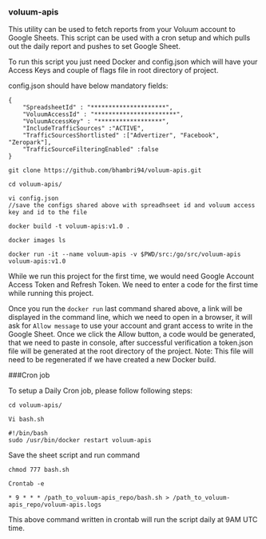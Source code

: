 ### voluum-apis

This utility can be used to fetch reports from your Voluum account to Google Sheets. 
This script can be used with a cron setup and which pulls out the daily report and pushes to set Google Sheet.

To run this script you just need Docker and config.json which will have your Access Keys and couple of flags file in root directory of project.

config.json should have below mandatory fields:
```
{
    "SpreadsheetId" : "*********************",
    "VoluumAccessId" : "***********************",
    "VoluumAccessKey" : "******************",
    "IncludeTrafficSources" :"ACTIVE",
    "TrafficSourcesShortlisted" :["Advertizer", "Facebook", "Zeropark"],
    "TrafficSourceFilteringEnabled" :false
}
```

```
git clone https://github.com/bhambri94/voluum-apis.git

cd voluum-apis/

vi config.json 
//save the configs shared above with spreadhseet id and voluum access key and id to the file

docker build -t voluum-apis:v1.0 .

docker images ls

docker run -it --name voluum-apis -v $PWD/src:/go/src/voluum-apis voluum-apis:v1.0

```

While we run this project for the first time, we would need Google Account Access Token and Refresh Token. We need to enter a code for the first time while running this project.

Once you run the `docker run` last command shared above, a link will be displayed in the command line, which we need to open in a browser, it will ask for `Allow message` to use your account and grant access to write in the Google Sheet. Once we click the Allow button, a code would be generated, that we need to paste in console, after successful verification a token.json file will be generated at the root directory of the project. 
Note: This file will need to be regenerated if we have created a new Docker build.

###Cron job

To setup a Daily Cron job, please follow following steps:
 
```
cd voluum-apis/

Vi bash.sh

```
```
#!/bin/bash
sudo /usr/bin/docker restart voluum-apis
```

Save the sheet script and run command 

```
chmod 777 bash.sh

Crontab -e

* 9 * * * /path_to_voluum-apis_repo/bash.sh > /path_to_voluum-apis_repo/voluum-apis.logs

```
This above command written in crontab will run the script daily at 9AM UTC time.
